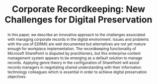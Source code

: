 ---
abstract: In this paper, we describe an innovative approach to the challenges associated
  with managing corporate records in the digital environment. Issues and problems
  with the use of EDRMS are well documented but alternatives are not yet mature enough
  for workplace implementation. The recordkeeping functionality of Microsoft SharePoint
  is disputed by practitioners, but this enterprise content management system appears
  to be emerging as a default solution to manage records. Applying genre theory in
  the configuration of SharePoint will assist records managers in negotiating shared
  understanding with their information technology colleagues which is essential in
  order to achieve digital preservation objectives.
creators:
- Oliver, Gillian
- Foscarini, Fiorella
date: null
document_url: https://services.phaidra.univie.ac.at/api/object/o:294266/download
grand_parent: iPRES
institutions: []
keywords:
- singapore
- ms sharepoint
- edrms
- content type
- genre theory
landing_page_url: https://phaidra.univie.ac.at/o:294266
language: eng
layout: publication
license: CC BY-SA 3.0 AT
notes_url: null
parent: iPRES 2011
presentation_url: null
publication_type: paper
size: 472338
source_name: iPRES
title: 'Corporate Recordkeeping: New Challenges for Digital Preservation'
year: 2011
---